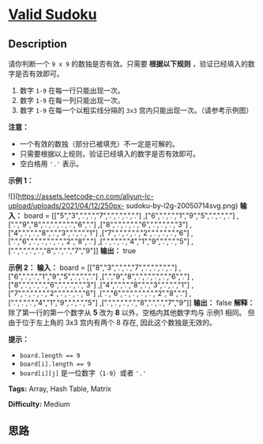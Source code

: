 # [Valid Sudoku][title]

## Description

请你判断一个 `9 x 9` 的数独是否有效。只需要 **根据以下规则** ，验证已经填入的数字是否有效即可。

  1. 数字 `1-9` 在每一行只能出现一次。
  2. 数字 `1-9` 在每一列只能出现一次。
  3. 数字 `1-9` 在每一个以粗实线分隔的 `3x3` 宫内只能出现一次。（请参考示例图）



**注意：**

  * 一个有效的数独（部分已被填充）不一定是可解的。
  * 只需要根据以上规则，验证已经填入的数字是否有效即可。
  * 空白格用 `'.'` 表示。



**示例 1：**

![](https://assets.leetcode-cn.com/aliyun-lc-upload/uploads/2021/04/12/250px-
sudoku-by-l2g-20050714svg.png)
            **输入：** board =     [["5","3",".",".","7",".",".",".","."]    ,["6",".",".","1","9","5",".",".","."]    ,[".","9","8",".",".",".",".","6","."]    ,["8",".",".",".","6",".",".",".","3"]    ,["4",".",".","8",".","3",".",".","1"]    ,["7",".",".",".","2",".",".",".","6"]    ,[".","6",".",".",".",".","2","8","."]    ,[".",".",".","4","1","9",".",".","5"]    ,[".",".",".",".","8",".",".","7","9"]]    **输出：** true    

**示例 2：**
            **输入：** board =     [["8","3",".",".","7",".",".",".","."]    ,["6",".",".","1","9","5",".",".","."]    ,[".","9","8",".",".",".",".","6","."]    ,["8",".",".",".","6",".",".",".","3"]    ,["4",".",".","8",".","3",".",".","1"]    ,["7",".",".",".","2",".",".",".","6"]    ,[".","6",".",".",".",".","2","8","."]    ,[".",".",".","4","1","9",".",".","5"]    ,[".",".",".",".","8",".",".","7","9"]]    **输出：** false    **解释：** 除了第一行的第一个数字从 **5** 改为 **8** 以外，空格内其他数字均与 示例1 相同。 但由于位于左上角的 3x3 宫内有两个 8 存在, 因此这个数独是无效的。



**提示：**

  * `board.length == 9`
  * `board[i].length == 9`
  * `board[i][j]` 是一位数字（`1-9`）或者 `'.'`


**Tags:** Array, Hash Table, Matrix

**Difficulty:** Medium

## 思路

[title]: https://leetcode-cn.com/problems/valid-sudoku
